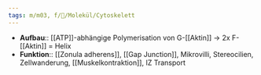 ```yaml
---
tags: m/m03, f/🧪/Molekül/Cytoskelett
---
```

- **Aufbau**:: [[ATP]]-abhängige Polymerisation von G-[[Aktin]] → 2x F-[[Aktin]] = Helix
- **Funktion**::  [[Zonula adherens]], [[Gap Junction]], Mikrovilli, Stereocilien, Zellwanderung, [[Muskelkontraktion]], IZ Transport